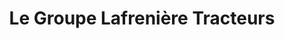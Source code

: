 ---
title: "Le Groupe Lafrenière Tracteurs"
url: /sainte-anne-de-la-perade/le-groupe-lafreniere-tracteurs/
shop: Landwirtschaftlich
---